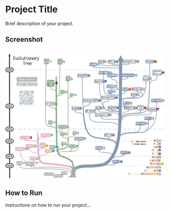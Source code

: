 # Project Title

Brief description of your project.

## Screenshot

![Alt text describing image](llm_tree-scaled.jpg)

## How to Run

Instructions on how to run your project...
